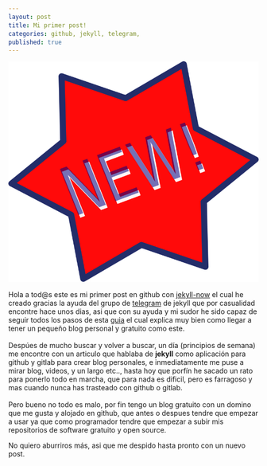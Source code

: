 ```yaml
---
layout: post
title: Mi primer post!
categories: github, jekyll, telegram,
published: true
---
```

![New!](/images/new.png)

Hola a tod@s este es mi primer post en github con [jekyll-now](jekyllrb.com/docs/posts/) el cual he creado gracias la ayuda del grupo de [telegram](t.me/experimentaconjekyll) de jekyll que por casualidad encontre hace unos dias, asi que con su ayuda y mi sudor he sido capaz de seguir todos los pasos de esta [guia](https://www.blogpocket.com/2018/09/02/tener-un-blog-con-github-y-jekyll/) el cual explica muy bien como llegar a tener un pequeño blog personal y gratuito como este.<br><br>
Despúes de mucho buscar y volver a buscar, un día (principios de semana) me encontre con un articulo que hablaba de <b>jekyll</b> como aplicación para github y gitlab para crear blog personales, e inmediatamente me puse a mirar blog, videos, y un largo etc.., hasta hoy que porfín he sacado un rato para ponerlo todo en marcha, que para nada es dificil, pero es farragoso y mas cuando nunca has trasteado con github o gitlab.<br><br>
Pero bueno no todo es malo, por fin tengo un blog gratuito con un domino que me gusta y alojado en github, que antes o despues tendre que empezar a usar ya que como programador tendre que empezar a subir mis repositorios de software gratuito y open source.<br>

No quiero aburriros más, asi que me despido hasta pronto con un nuevo post.
